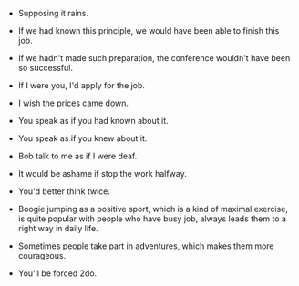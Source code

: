 
+ Supposing it rains.

+ If we had known this principle, we would have been able to finish this job.

+ If we hadn't made such preparation, the conference wouldn't have been so successful.

+ If I were you, I'd apply for the job.

+ I wish the prices came down.

+ You speak as if you had known about it.

+ You speak as if you knew about it.

+ Bob talk to me as if I were deaf.

+ It would be ashame if stop the work halfway.

+ You'd better think twice.

+ Boogie jumping as a positive sport, which is a kind of maximal exercise,
is quite popular with people who have busy job, always leads them to a
right way in daily life.

+ Sometimes people take part in adventures, which makes them more courageous.

+ You'll be forced 2do.
